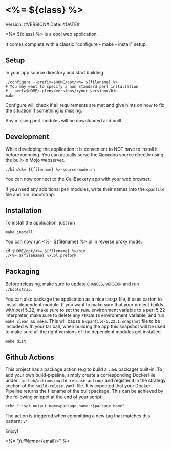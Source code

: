 <%= ${class} %>
===========
Version: #VERSION# Date: #DATE#

<%= ${class} %> is a cool web application.

It comes complete with a classic "configure - make - install" setup.

Setup
-----
In your app source directory and start building.

```console
./configure --prefix=$HOME/opt/<%= ${filename} %>
# You may want to specify a non standard perl installation
# --perl=$HOME/.plenv/versions/<your_version>/bin
make
```

Configure will check if all requirements are met and give hints on how to fix the situation if something is missing.

Any missing perl modules will be downloaded and built.

Development
-----------

While developing the application it is convenient to NOT have to install it before runnning. You can actually serve the
Qooxdoo source directly using the built-in Mojo webserver.

```console
./bin/<%= ${filename} %>-source-mode.sh
```

You can now connect to the CallBackery app with your web browser.

If you need any additional perl modules, write their names into the `cpanfile`
file and run ./bootstrap.

Installation
------------

To install the application, just run

```console
make install
```

You can now run <%= ${filename} %>.pl in reverse proxy mode.

```console
cd $HOME/opt/<%= ${filename} %>/bin
./<%= ${filename} %>.pl prefork
```

Packaging
---------

Before releasing, make sure to update `CHANGES`, `VERSION` and run
`./bootstrap`.

You can also package the application as a nice tar.gz file, it uses carton to install dependent module. If you want to
make sure that your project builds with perl 5.22, make sure to set the `PERL` environment variable to a perl 5.22
interpreter, make sure to delete any `PERL5LIB` environment variable, and run
`make clean && make`. This will cause a `cpanfile-5.22.1.snapshot` file to be included with your tar ball, when building
the app this snapshot will be used to make sure all the right versions of the dependent modules get installed.

```console
make dist
```

Github Actions
--------------

This project has a package action (e.g to build a `.deb` package) built-in. To add your own build-pipeline, simply
create a corresponding DockerFile under `.github/actions/build-release-action/` and register it in the strategy section
of the `build-relase.yaml`-file. It is expected that your Docker-Pipeline returns the filename of the built package. This
can be achieved by the following snippet at the end of your script:

```text
echo "::set-output name=package_name::$package_name"
```

The action is triggered when committing a new tag that matches this pattern: `v*`

Enjoy!

<%= "${fullName} <${email}>" %>
